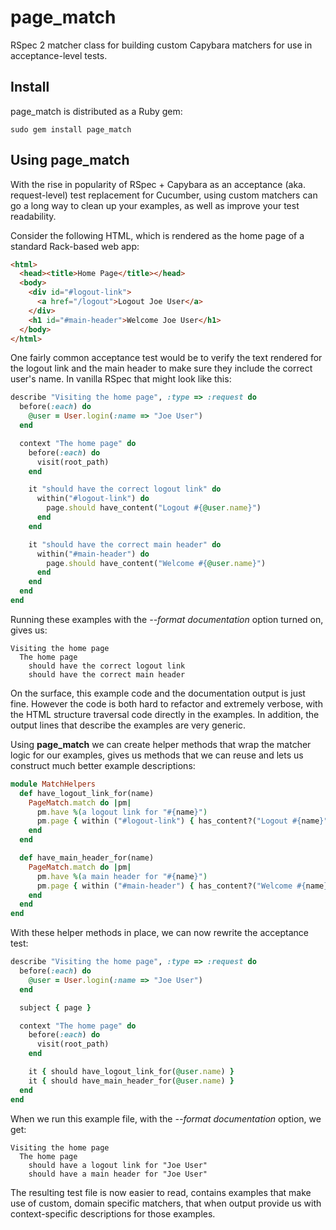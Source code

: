 # page_match

RSpec 2 matcher class for building custom Capybara matchers for use in acceptance-level tests.

## Install

page_match is distributed as a Ruby gem:

    sudo gem install page_match

## Using page_match

With the rise in popularity of RSpec + Capybara as an acceptance (aka. request-level) test replacement for Cucumber, using custom matchers can go a long way to clean up your examples, as well as improve your test readability.

Consider the following HTML, which is rendered as the home page of a standard Rack-based web app:

``` html
<html>
  <head><title>Home Page</title></head>
  <body>
    <div id="#logout-link">
      <a href="/logout">Logout Joe User</a>
    </div>
    <h1 id="#main-header">Welcome Joe User</h1>
  </body>
</html>
```

One fairly common acceptance test would be to verify the text rendered for the logout link and the main header to make sure they include the correct user's name. In vanilla RSpec that might look like this:

```ruby
describe "Visiting the home page", :type => :request do
  before(:each) do
    @user = User.login(:name => "Joe User")
  end

  context "The home page" do
    before(:each) do
      visit(root_path)
    end

    it "should have the correct logout link" do
      within("#logout-link") do
        page.should have_content("Logout #{@user.name}")
      end
    end

    it "should have the correct main header" do
      within("#main-header") do
        page.should have_content("Welcome #{@user.name}")
      end
    end
  end
end
```

Running these examples with the _--format documentation_ option turned on, gives us:

```
Visiting the home page
  The home page
    should have the correct logout link
    should have the correct main header
```

On the surface, this example code and the documentation output is just fine. However the code is both hard to refactor and extremely verbose, with the HTML structure traversal code directly in the examples. In addition, the output lines that describe the examples are very generic.

Using **page_match** we can create helper methods that wrap the matcher logic for our examples, gives us  methods that we can reuse and lets us construct much better example descriptions:

```ruby
module MatchHelpers
  def have_logout_link_for(name)
    PageMatch.match do |pm|
      pm.have %(a logout link for "#{name}")
      pm.page { within ("#logout-link") { has_content?("Logout #{name}") } }
    end
  end

  def have_main_header_for(name)
    PageMatch.match do |pm|
      pm.have %(a main header for "#{name}")
      pm.page { within ("#main-header") { has_content?("Welcome #{name}") } }
    end
  end
end
```

With these helper methods in place, we can now rewrite the acceptance test:

``` ruby
describe "Visiting the home page", :type => :request do
  before(:each) do
    @user = User.login(:name => "Joe User")
  end

  subject { page }

  context "The home page" do
    before(:each) do
      visit(root_path)
    end

    it { should have_logout_link_for(@user.name) }
    it { should have_main_header_for(@user.name) }
  end
end
```

When we run this example file, with the _--format documentation_ option, we get:

```
Visiting the home page
  The home page
    should have a logout link for "Joe User"
    should have a main header for "Joe User"
```

The resulting test file is now easier to read, contains examples that make use of custom, domain specific matchers, that when output provide us with context-specific descriptions for those examples.
